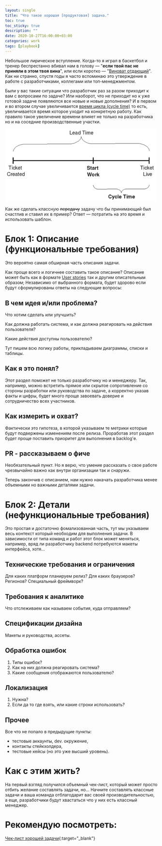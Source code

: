 ```yaml
---
layout: single
title: "Что такое хорошая [продуктовая] задача."
toc: true
toc_sticky: true
description: ""
date: 2020-10-27T16:00:00+03:00
categories: work
tags: [playbook]
---
```


Небольшое лирическое вступление. Когда-то я играл в баскетбол и тренер беспрестанно вбивал нам в голову — "**если твой пас не приняли в этом твоя вина**", или если коротко — "[Виноват отдающий](<https://ru.wikipedia.org/wiki/Передача_(баскетбол)>)". Как ни странно, спустя годы я часто вспоминаю это утверждение в работе с разработчиками, коллегами или топ-менеджментом.

Были у вас такие ситуации что разработчик раз за разом приходит к вам с вопросами по задаче? Или наоборот, что не приходит но к уже готовой задаче появляются все новые и новые дополнения? И в первом и во втором случае увеличивается [время цикла (cycle time)](https://stefanroock.wordpress.com/2010/03/02/kanban-definition-of-lead-time-and-cycle-time/) то есть, увеличивается время которое уходит на конкретную работу. Как правило такое увеличение времени влияет не только на разработчика но и на соседние производственные участки.

![cycle time](/assets/images/uploads/2020/10/cycle-time.png)

Как же сделать классную ~~передачу~~ задачу что бы принимающий был счастлив и ставил их в пример? Ответ — потратить на это время и использовать шаблон.

# Блок 1: Описание (функциональные требования)

Это вероятно самая обширная часть описания задачи.

Как проще всего и логичнее составить такое описание?
Описание может быть как в формате [User stories](https://en.wikipedia.org/wiki/User_story) так и другим описательным образом; Независимо от выбранного формата, будет здорово если будут сформулированы ответы на следующие вопросы:

## В чем идея и/или проблема?

Что хотим сделать или улучшить?

Как должна работать система, и как должна реагировать на действия пользователя?

Какие действия доступны пользователю?

Тут пишем всю логику работы, прикладываем диаграммы, списки и таблицы.

## Как я это понял?

Этот раздел поможет не только разработчику но и менеджеру. Так, например, можно встретить прямое или скрытое сопротивление со стороны разработки или руководства по задаче, а корректно указав факты и цифры, будет много проще завоевать доверие и сотрудничество всех участников.

## Как измерить и охват?

Фактически это гипотеза, в которой указываем те метрики которые будут подвержены изменениям после релиза. Проработав этот раздел будет проще поставить приоритет для выполнения в backlog'е.

## PR - рассказываем о фиче

Необязательный пункт. Но я верю, что умение рассказать о свое работе чрезвычайно важно как внутри организации так и снаружи.

Теперь закончив с описанием, нам нужно накачать разработчика менее объемными но важными деталями задачи.

# Блок 2: Детали (нефункциональные требования)

Это простая и достаточно фомализованная часть, тут мы указываем весь контекст который необходим для выполнения задачи. В зависимости от типа команд и работ этот блок может меняться, например, вряд ли разработчику backend потребуются макеты интерфейса, хотя…

## Технические требования и ограничения

Для каких платформ планируем релиз? Для каких браузеров? Регионов? Специальный фреймворк?

## Требования к аналитике

Что отслеживаем как называем события, куда отправляем?

## Спецификации дизайна

Макеты и руководства, ассеты.

## Обработка ошибок

1. Типы ошибок?
2. Как на них должна реагировать система?
3. Какие сообщения отображаются пользователю?

## Локализация

1. Нужна?
2. Если да то где взять, или какие строки использовать?

## Прочее

Все что не попало в предыдущие пункты:

- тестовые аккаунты, dev. окружение,
- контакты стейкхолдера,
- тестовые кейсы (но это уже высший уровень).

# Как с этим жить?

На первый взгляд получился объемный чек-лист, который может просто отбить желание составлять задачи, но… Начните составлять классные задачи и ваша команда отблагодарит вас своей производительностью, а еще, разработчики будут хвастаться что у них есть классный менеджер.

# Рекомендую посмотреть:

[Чек-лист хорошей задачи](https://www.notion.so/7-2fbe0af2687a4cbe8ce3289b18ef4e10){:target="\_blank"}
